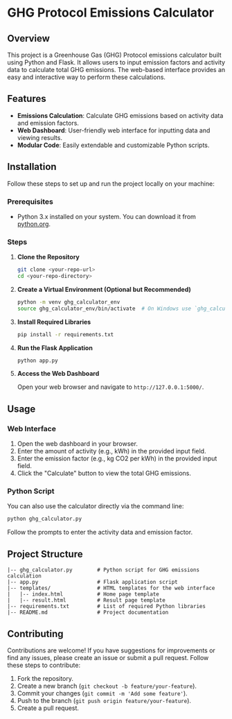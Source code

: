 # GHG Protocol Emissions Calculator

## Overview

This project is a Greenhouse Gas (GHG) Protocol emissions calculator built using Python and Flask. It allows users to input emission factors and activity data to calculate total GHG emissions. The web-based interface provides an easy and interactive way to perform these calculations.

## Features

- **Emissions Calculation**: Calculate GHG emissions based on activity data and emission factors.
- **Web Dashboard**: User-friendly web interface for inputting data and viewing results.
- **Modular Code**: Easily extendable and customizable Python scripts.

## Installation

Follow these steps to set up and run the project locally on your machine:

### Prerequisites

- Python 3.x installed on your system. You can download it from [python.org](https://www.python.org/downloads/).

### Steps

1. **Clone the Repository**

   ```bash
   git clone <your-repo-url>
   cd <your-repo-directory>
   ```

2. **Create a Virtual Environment (Optional but Recommended)**

   ```bash
   python -m venv ghg_calculator_env
   source ghg_calculator_env/bin/activate  # On Windows use `ghg_calculator_env\Scripts\activate`
   ```

3. **Install Required Libraries**

   ```bash
   pip install -r requirements.txt
   ```

4. **Run the Flask Application**

   ```bash
   python app.py
   ```

5. **Access the Web Dashboard**

   Open your web browser and navigate to `http://127.0.0.1:5000/`.

## Usage

### Web Interface

1. Open the web dashboard in your browser.
2. Enter the amount of activity (e.g., kWh) in the provided input field.
3. Enter the emission factor (e.g., kg CO2 per kWh) in the provided input field.
4. Click the "Calculate" button to view the total GHG emissions.

### Python Script

You can also use the calculator directly via the command line:

```bash
python ghg_calculator.py
```

Follow the prompts to enter the activity data and emission factor.

## Project Structure

```
|-- ghg_calculator.py        # Python script for GHG emissions calculation
|-- app.py                   # Flask application script
|-- templates/               # HTML templates for the web interface
|   |-- index.html           # Home page template
|   |-- result.html          # Result page template
|-- requirements.txt         # List of required Python libraries
|-- README.md                # Project documentation
```

## Contributing

Contributions are welcome! If you have suggestions for improvements or find any issues, please create an issue or submit a pull request. Follow these steps to contribute:

1. Fork the repository.
2. Create a new branch (`git checkout -b feature/your-feature`).
3. Commit your changes (`git commit -m 'Add some feature'`).
4. Push to the branch (`git push origin feature/your-feature`).
5. Create a pull request.


